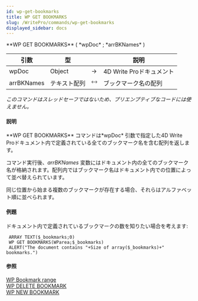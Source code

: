 ```yaml
---
id: wp-get-bookmarks
title: WP GET BOOKMARKS
slug: /WritePro/commands/wp-get-bookmarks
displayed_sidebar: docs
---
```


<!--REF #_command_.WP GET BOOKMARKS.Syntax-->**WP GET BOOKMARKS** ( *wpDoc* ; *arrBKNames* )<!-- END REF-->
<!--REF #_command_.WP GET BOOKMARKS.Params-->
| 引数 | 型 |  | 説明 |
| --- | --- | --- | --- |
| wpDoc | Object | &#8594;  | 4D Write Proドキュメント |
| arrBKNames | テキスト配列 | &#x1F858; | ブックマーク名の配列 |

<!-- END REF-->

*このコマンドはスレッドセーフではないため、プリエンプティブなコードには使えません。*


#### 説明 

<!--REF #_command_.WP GET BOOKMARKS.Summary-->**WP GET BOOKMARKS** コマンドは*wpDoc* 引数で指定した4D Write Proドキュメント内で定義されている全てのブックマーク名を含む配列を返します。<!-- END REF-->

コマンド実行後、*arrBKNames* 変数にはドキュメント内の全てのブックマーク名が格納されます。配列内ではブックマーク名はドキュメント内での位置によって並べ替えられています。

同じ位置から始まる複数のブックマークが存在する場合、それらはアルファベット順に並べられます。

#### 例題 

ドキュメント内で定義されているブックマークの数を知りたい場合を考えます:

```4d
 ARRAY TEXT($_bookmarks;0)
 WP GET BOOKMARKS(WParea;$_bookmarks)
 ALERT("The document contains "+Size of array($_bookmarks)+" bookmarks.")
```

#### 参照 

[WP Bookmark range](wp-bookmark-range.md)  
[WP DELETE BOOKMARK](wp-delete-bookmark.md)  
[WP NEW BOOKMARK](wp-new-bookmark.md)  